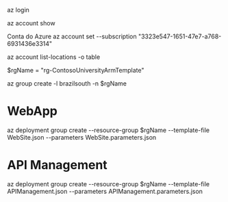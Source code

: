 ﻿az login

az account show

Conta do Azure
az account set --subscription "3323e547-1651-47e7-a768-6931436e3314"

az account list-locations -o table

$rgName = "rg-ContosoUniversityArmTemplate"

az group create -l brazilsouth -n $rgName

# WebApp
az deployment group create --resource-group $rgName --template-file WebSite.json --parameters WebSite.parameters.json

# API Management
az deployment group create --resource-group $rgName --template-file APIManagement.json --parameters APIManagement.parameters.json